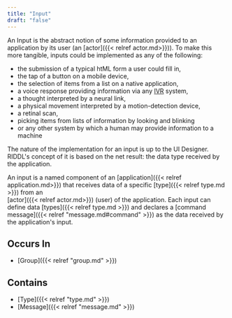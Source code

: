 ```yaml
---
title: "Input"
draft: "false"
---
```


An Input is the abstract notion of some information provided to an 
application by its user (an [actor]({{< relref actor.md>}})). To make this more
tangible, inputs could be implemented as any of the following:
* the submission of a typical htML form a user could fill in,
* the tap of a button on a mobile device,
* the selection of items from a list on a native application, 
* a voice response providing information via any
  [IVR](https://wikipedia.com/en/IVR) system,
* a thought interpreted by a neural link,
* a physical movement interpreted by a motion-detection device,
* a retinal scan,
* picking items from lists of information by looking and blinking
* or any other system by which a human may provide information to a machine

The nature of the implementation for an input is up to the UI Designer.
RIDDL's concept of it is based on the net result: the data type received by
the application. 

An input is a named component of an [application]({{< relref application.md>}}) 
that receives data of a specific [type]({{< relref type.md >}}) from an  
[actor]({{< relref actor.md>}}) (user) of the application. Each input can define 
data [types]({{< relref type.md >}}) and declares a 
[command message]({{< relref "message.md#command" >}}) as the data received
by the application's input.

## Occurs In
* [Group]({{< relref "group.md" >}})

## Contains
* [Type]({{< relref "type.md" >}})
* [Message]({{< relref "message.md" >}})


